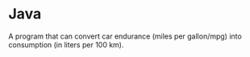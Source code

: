# Java
A program that can convert car endurance (miles per gallon/mpg) into consumption (in liters per 100 km).
